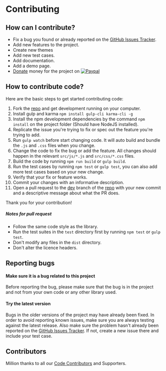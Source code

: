 # Contributing

## How can I contribute?
- Fix a bug you found or already reported on the [GitHub Issues Tracker](https://github.com/techlab/jquery-smarttab/issues/).
- Add new features to the project.
- Create new themes  
- Add new test cases.
- Add documentation.
- Add a demo page.
- [Donate](https://www.paypal.me/dipuraj) money for the project on [![Paypal](https://img.shields.io/badge/PayPal-dipuraj-blue.svg)](https://www.paypal.me/dipuraj)

## How to contribute code?
Here are the basic steps to get started contributing code:

1. Fork the [repo](https://github.com/techlab/jquery-smarttab/) and get development running on your computer.
2. Install gulp and karma `npm install gulp-cli karma-cli -g`
3. Install the npm development dependencies by the command `npm install` on the project folder (Should have NodeJS installed).
4. Replicate the issue you're trying to fix or spec out the feature you're trying to add.
5. Run `gulp watch` before start changing code. It will auto build and bundle the `.js` and `.css` files when you change.
6. Change the code to fix the bug or add the feature. All changes should happen in the relevant `src/js/*.js` and `src/css/*.css` files.
7. Build the code by running `npm run build` or `gulp build`.
8. Run the test cases by running `npm test` or `gulp test`, you can also add more test cases based on your new change.
9. Verify that your fix or feature works.
10. Commit your changes with an informative description.
11. Open a pull request to the [dev](https://github.com/techlab/jquery-smarttab/tree/dev) branch of the [repo](https://github.com/techlab/jquery-smarttab/) with your new commit and a descriptive message about what the PR does.

Thank you for your contribution!

##### Notes for pull request
- Follow the same code style as the library.
- Run the test suites in the `test` directory first by running `npm test` or `gulp test`.
- Don't modify any files in the `dist` directory.
- Don't alter the licence headers.  

## Reporting bugs
#### Make sure it is a bug related to this project
Before reporting the bug, please make sure that the bug is in the project and not from your own code or any other library used.

#### Try the latest version
Bugs in the older versions of the project may have already been fixed.
In order to avoid reporting known issues, make sure you are always testing against the latest release.
Also make sure the problem hasn't already been reported on the [GitHub Issues Tracker](https://github.com/techlab/jquery-smarttab/issues/).
If not, create a new issue there and include your test case.

## Contributors
Million thanks to all our [Code Contributors](https://github.com/techlab/jquery-smarttab/graphs/contributors) and Supporters.
